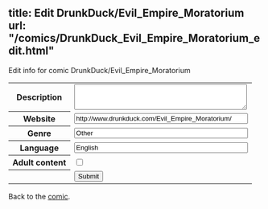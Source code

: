 title: Edit DrunkDuck/Evil_Empire_Moratorium
url: "/comics/DrunkDuck_Evil_Empire_Moratorium_edit.html"
---
Edit info for comic DrunkDuck/Evil_Empire_Moratorium

<form name="comic" action="http://gaepostmail.appspot.com/comic/" method="post">
<table class="comicinfo">
<tr>
<th>Description</th><td><textarea name="description" cols="40" rows="3"></textarea></td>
</tr>
<tr>
<th>Website</th><td><input type="text" name="url" value="http://www.drunkduck.com/Evil_Empire_Moratorium/" size="40"/></td>
</tr>
<tr>
<th>Genre</th><td><input type="text" name="genre" value="Other" size="40"/></td>
</tr>
<tr>
<th>Language</th><td><input type="text" name="language" value="English" size="40"/></td>
</tr>
<tr>
<th>Adult content</th><td><input type="checkbox" name="adult" value="adult" /></td>
</tr>
<tr>
<th></th><td>
<input type="hidden" name="comic" value="DrunkDuck_Evil_Empire_Moratorium" />
<input type="submit" name="submit" value="Submit" />
</td>
</tr>
</table>
</form>

Back to the [comic](DrunkDuck_Evil_Empire_Moratorium.html).
